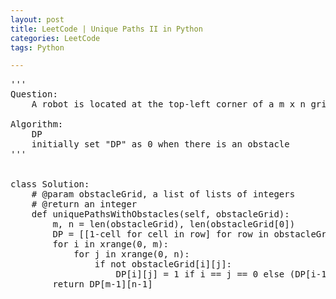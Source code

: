 ```yaml
---
layout: post
title: LeetCode | Unique Paths II in Python
categories: LeetCode
tags: Python

---
```

<!-- import js for mathjax -->
<script src="http://cdn.mathjax.org/mathjax/latest/MathJax.js?config=default"></script>
<script type="text/x-mathjax-config">
MathJax.Hub.Config({
tex2jax: {inlineMath: [['$','$'], ['\\(','\\)']]}
});
</script>


<pre>
'''
Question:
    A robot is located at the top-left corner of a m x n grid (marked 'Start' in the diagram below). The robot can only move either down or right at any point in time. The robot is trying to reach the bottom-right corner of the grid (marked 'Finish' in the diagram below). Now consider if some obstacles are added to the grids. How many unique paths would there be? An obstacle and empty space is marked as 1 and 0 respectively in the grid.

Algorithm:
    DP
    initially set "DP" as 0 when there is an obstacle
'''


class Solution:
    # @param obstacleGrid, a list of lists of integers
    # @return an integer
    def uniquePathsWithObstacles(self, obstacleGrid):
        m, n = len(obstacleGrid), len(obstacleGrid[0])
        DP = [[1-cell for cell in row] for row in obstacleGrid]
        for i in xrange(0, m):
            for j in xrange(0, n):
                if not obstacleGrid[i][j]:
                    DP[i][j] = 1 if i == j == 0 else (DP[i-1][j] if i > 0 else 0) + (DP[i][j-1] if j > 0 else 0)
        return DP[m-1][n-1]
</pre>
